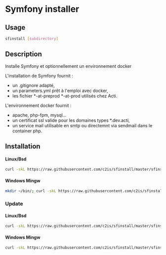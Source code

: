 # Symfony installer

## Usage
```sh
sfinstall [subdirectory]
```

## Description
Installe Symfony et optionnellement un environnement docker  

L'installation de Symfony fournit :
- un .gitignore adapté,
- un parameters.yml prêt à l'emploi avec docker,
- les fichier *-at-preprod *-at-prod utilisés chez Acti.


L'environnement docker fournit :
- apache, php-fpm, mysql...
- un certificat ssl valide pour les domaines types *.dev.acti,
- un service mail utilisable en smtp ou directemnt via sendmail dans le container php.

## Installation

#### Linux/Bsd
```sh
curl -skL https://raw.githubusercontent.com/c2is/sfinstall/master/sfinstall.sh --output /usr/local/bin/sfinstall; chmod +x /usr/local/bin/sfinstall;
```

#### Windows Mingw
```sh
mkdir ~/bin/; curl -skL https://raw.githubusercontent.com/c2is/sfinstall/master/sfinstall.sh --output ~/bin/sfinstall; chmod +x ~/bin/sfinstall;
```

### Update

#### Linux/Bsd
```sh
curl -skL https://raw.githubusercontent.com/c2is/sfinstall/master/sfinstall.sh --output /usr/local/bin/sfinstall;
```

#### Windows Mingw
```sh
curl -skL https://raw.githubusercontent.com/c2is/sfinstall/master/sfinstall.sh --output ~/bin/sfinstall;
```
